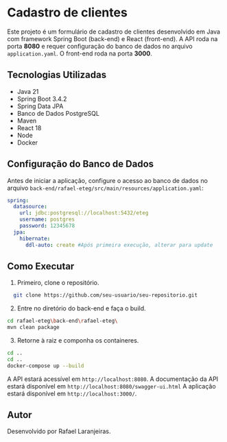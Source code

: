 
# Cadastro de clientes
Este projeto é um formulário de cadastro de clientes desenvolvido em Java com framework Spring Boot (back-end) e React (front-end). A API roda na porta **8080** e requer configuração do banco de dados no arquivo `application.yaml`. O front-end roda na porta **3000**.

## Tecnologias Utilizadas
- Java 21
- Spring Boot 3.4.2
- Spring Data JPA
- Banco de Dados PostgreSQL
- Maven
- React 18
- Node
- Docker

## Configuração do Banco de Dados
Antes de iniciar a aplicação, configure o acesso ao banco de dados no arquivo
`back-end/rafael-eteg/src/main/resources/application.yaml`:

```yaml
spring:
  datasource:
    url: jdbc:postgresql://localhost:5432/eteg
    username: postgres
    password: 12345678
  jpa:
    hibernate:
      ddl-auto: create #Após primeira execução, alterar para update
```

## Como Executar
1. Primeiro, clone o repositório.
 ```sh
   git clone https://github.com/seu-usuario/seu-repositorio.git
   ```
   2. Entre no diretório do back-end e faça o build.
   ```sh
   cd rafael-eteg\back-end\rafael-eteg\
   mvn clean package
   ```
   3. Retorne à raiz e componha os containeres.
   ``` sh
   cd ..
   cd ..
   docker-compose up --build
   ```
A API estará acessível em `http://localhost:8080`.
A documentação da API estará disponível em `http://localhost:8080/swagger-ui.html`
A aplicação estará disponível em `http://localhost:3000/`.

## Autor
Desenvolvido por Rafael Laranjeiras.

